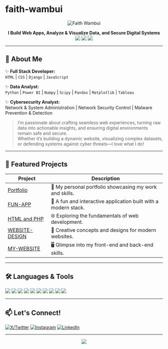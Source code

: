 # faith-wambui
<!-- Profile Header -->
<p align="center">
  <img src="https://capsule-render.vercel.app/api?type=waving&color=gradient&height=180&section=header&text=Faith%20Wambui&fontSize=40&fontAlignY=35&desc=Full%20Stack%20Developer%20|%20Data%20Analyst%20|%20Cybersecurity%20Analyst&descAlignY=55&descAlign=62" alt="Faith Wambui"/>
</p>

<p align="center">
  <b>I Build Web Apps, Analyze & Visualize Data, and Secure Digital Systems</b><br>
  <img src="https://img.shields.io/badge/Full%20Stack%20Developer-HTML%2C%20CSS%2C%20Django%2C%20JavaScript-blueviolet?style=flat-square"/>
  <img src="https://img.shields.io/badge/Data%20Analyst-Python%2C%20Power%20BI%2C%20Pandas%2C%20Tableau-ff69b4?style=flat-square"/>
  <img src="https://img.shields.io/badge/Cybersecurity%20Analyst-Network%20Security%2C%20Malware%20Detection-green?style=flat-square"/>
</p>

---

## 🚀 About Me

✨ **Full Stack Developer:**  
`HTML` | `CSS` | `Django` | `JavaScript`

✨ **Data Analyst:**  
`Python` | `Power BI` | `Numpy` | `Scipy` | `Pandas` | `Matplotlib` | `Tableau`

✨ **Cybersecurity Analyst:**  
Network & System Administration | Network Security Control | Malware Prevention & Detection

> I’m passionate about crafting seamless web experiences, turning raw data into actionable insights, and ensuring digital environments remain safe and secure.  
> Whether it’s building a dynamic website, visualizing complex datasets, or defending systems against cyber threats—I love what I do!

---

## 🌟 Featured Projects

| Project | Description |
|---------|-------------|
| [Portfolio](https://github.com/faithwambui/Portfolio) | 💼 My personal portfolio showcasing my work and skills. |
| [FUN-APP](https://github.com/faithwambui/FUN-APP) | 🎲 A fun and interactive application built with a modern stack. |
| [HTML and PHP](https://github.com/faithwambui/html-and-php) | 🌐 Exploring the fundamentals of web development. |
| [WEBSITE-DESIGN](https://github.com/faithwambui/WEBSITE-DESIGN) | 🎨 Creative concepts and designs for modern websites. |
| [MY-WEBSITE](https://github.com/faithwambui/MY-WEBSITE) | 🖥️ Glimpse into my front-end and back-end skills. |

---

## 🛠️ Languages & Tools

<p>
  <img src="https://img.shields.io/badge/HTML5-E34F26?style=for-the-badge&logo=html5&logoColor=white"/>
  <img src="https://img.shields.io/badge/CSS3-1572B6?style=for-the-badge&logo=css3&logoColor=white"/>
  <img src="https://img.shields.io/badge/Django-092E20?style=for-the-badge&logo=django&logoColor=white"/>
  <img src="https://img.shields.io/badge/JavaScript-F7DF1E?style=for-the-badge&logo=javascript&logoColor=black"/>
  <img src="https://img.shields.io/badge/Python-3776AB?style=for-the-badge&logo=python&logoColor=white"/>
  <img src="https://img.shields.io/badge/Pandas-150458?style=for-the-badge&logo=pandas&logoColor=white"/>
  <img src="https://img.shields.io/badge/Numpy-013243?style=for-the-badge&logo=numpy&logoColor=white"/>
  <img src="https://img.shields.io/badge/Tableau-E97627?style=for-the-badge&logo=tableau&logoColor=white"/>
  <img src="https://img.shields.io/badge/Power%20BI-F2C811?style=for-the-badge&logo=powerbi&logoColor=black"/>
  <img src="https://img.shields.io/badge/Matplotlib-11557c?style=for-the-badge&logo=matplotlib&logoColor=white"/>
</p>

---

## 📫 Let's Connect!

[![X/Twitter](https://img.shields.io/badge/X-1DA1F2?style=flat-square&logo=twitter&logoColor=white)](https://x.com/Iam_Faith254?t=JQ69onrUXwL2qD2Vtcdkmw&s=09)
[![Instagram](https://img.shields.io/badge/Instagram-E4405F?style=flat-square&logo=instagram&logoColor=white)](https://www.instagram.com/iam_faith.official?igsh=ZTNoY2thanNlN2hv)
[![LinkedIn](https://img.shields.io/badge/LinkedIn-0077B5?style=flat-square&logo=linkedin&logoColor=white)](https://www.linkedin.com/in/faith-)

---

<p align="center">
  <img src="https://capsule-render.vercel.app/api?type=waving&color=gradient&height=80&section=footer"/>
</p>
